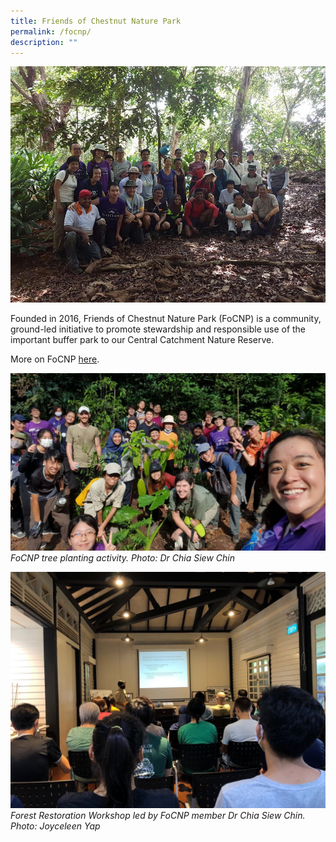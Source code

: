 ```yaml
---
title: Friends of Chestnut Nature Park
permalink: /focnp/
description: ""
---
```

![Alt text for image on Isomer site](/images/Friends%20of%20CNP.jpg)

Founded in 2016, Friends of Chestnut Nature Park (FoCNP) is a community, ground-led initiative to promote stewardship and responsible use of the important buffer park to our Central Catchment Nature Reserve.

More on FoCNP [here](https://www.facebook.com/friendsofchestnut/).

![](/images/focnp_tree%20planting%20led%20by%20focnp_chuasiewchin.jpg)
*FoCNP tree planting activity. Photo: Dr Chia Siew Chin*

![](/images/focnp_forest%20restoration%20workshop%20led%20by%20focnp%20member%20dr%20chua%20siew%20chin_joyceleenyap.jpg)
*Forest Restoration Workshop led by FoCNP member Dr Chia Siew Chin. Photo: Joyceleen Yap*

